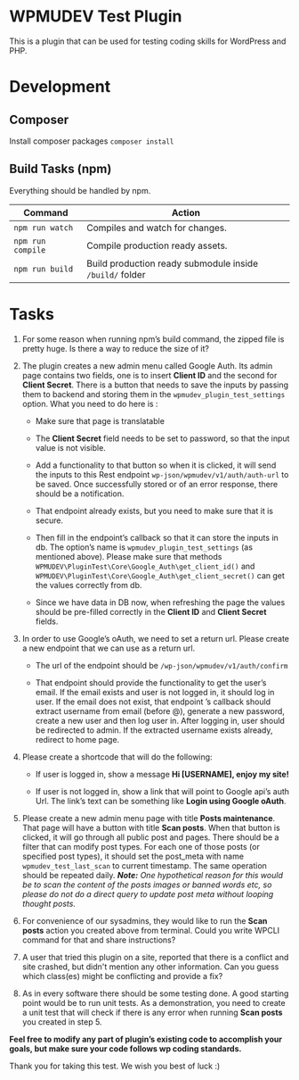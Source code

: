 # WPMUDEV Test Plugin #

This is a plugin that can be used for testing coding skills for WordPress and PHP.

# Development

## Composer
Install composer packages
`composer install`

## Build Tasks (npm)
Everything should be handled by npm.

| Command              | Action                                                 |
|----------------------|--------------------------------------------------------|
| `npm run watch`      | Compiles and watch for changes.                        |
| `npm run compile`    | Compile production ready assets.                       |
| `npm run build`  | Build production ready submodule inside `/build/` folder |


# Tasks

1. For some reason when running npm’s build command, the zipped file is pretty huge. Is there a way to reduce the size of it?


2. The plugin creates a new admin menu called Google Auth. Its admin page contains two fields, one is to insert **Client ID** and the second for **Client Secret**. There is a button that needs to save the inputs by passing them to backend and storing them in the `wpmudev_plugin_test_settings` option. What you need to do here is :

   - Make sure that page is translatable
   
   - The **Client Secret** field needs to be set to password, so that the input value is not visible.
   
   - Add a functionality to that button so when it is clicked, it will send the inputs to this Rest endpoint `wp-json/wpmudev/v1/auth/auth-url` to be saved. Once successfully stored or of an error response, there should be a notification.
   
   - That endpoint already exists, but you need to make sure that it is secure.
   
   - Then fill in the endpoint’s callback so that it can store the inputs in db. The option’s name is `wpmudev_plugin_test_settings` (as mentioned above). Please make sure that methods `WPMUDEV\PluginTest\Core\Google_Auth\get_client_id()` and `WPMUDEV\PluginTest\Core\Google_Auth\get_client_secret()` can get the values correctly from db.

   - Since we have data in DB now, when refreshing the page the values should be pre-filled correctly in the **Client ID** and **Client Secret** fields.

3. In order to use Google’s oAuth, we need to set a return url. Please create a new endpoint that we can use as a return url.

   - The url of the endpoint should be `/wp-json/wpmudev/v1/auth/confirm`
   
   - That endpoint should provide the functionality to get the user’s email. If the email exists and user is not logged in, it should log in user. If the email does not exist, that endpoint ’s callback should extract username from email (before @), generate a new password, create a new user and then log user in. After logging in, user should be redirected to admin. If the extracted username exists already, redirect to home page.


4. Please create a shortcode that will do the following:

   - If user is logged in, show a message **Hi [USERNAME], enjoy my site!**
   
   - If user is not logged in, show a link that will point to Google api’s auth Url. The link’s text can be something like **Login using Google oAuth**.


5. Please create a new admin menu page with title **Posts maintenance**. That page will have a button with title **Scan posts**. When that button is clicked, it will go through all public post and pages. There should be a filter that can modify post types. For each one of those posts (or specified post types), it should set the post_meta with name `wpmudev_test_last_scan` to current timestamp. The same operation should be repeated daily.
***Note:***
*One hypothetical reason for this would be to scan the content of the posts images or banned words etc, so please do not do a direct query to update post meta without looping thought posts.*


6. For convenience of our sysadmins, they would like to run the **Scan posts** action you created above from terminal. Could you write WPCLI command for that and share instructions?


7. A user that tried this plugin on a site, reported that there is a conflict and site crashed, but didn't mention any other information. Can you guess which class(es) might be conflicting and provide a fix?


8. As in every software there should be some testing done. A good starting point would be to run unit tests. As a demonstration, you need to create a unit test that will check if there is any error when running **Scan posts** you created in step 5.


**Feel free to modify any part of plugin’s existing code to accomplish your goals, but make sure your code follows wp coding standards.**

Thank you for taking this test. We wish you best of luck :)
